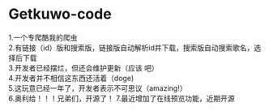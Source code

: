 # Getkuwo-code
1.一个专爬酷我的爬虫            
2.有链接（id）版和搜索版，链接版自动解析id并下载，搜索版自动搜索歌名，选择后下载                  
3.开发者已经摆烂，但还会维护更新（应该 吧）                            
4.开发者并不相信这东西还活着（doge)                                 
5.这玩意已经一年了，开发者表示不可思议（amazing!）                              
6.奥利给！！！兄弟们，开源了！
7.最近增加了在线预览功能，近期开源
